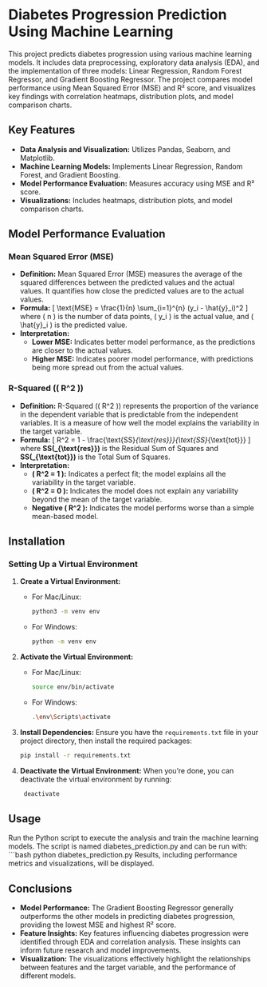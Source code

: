 # Diabetes Progression Prediction Using Machine Learning

This project predicts diabetes progression using various machine learning models. It includes data preprocessing, exploratory data analysis (EDA), and the implementation of three models: Linear Regression, Random Forest Regressor, and Gradient Boosting Regressor. The project compares model performance using Mean Squared Error (MSE) and R² score, and visualizes key findings with correlation heatmaps, distribution plots, and model comparison charts.

## Key Features
- **Data Analysis and Visualization:** Utilizes Pandas, Seaborn, and Matplotlib.
- **Machine Learning Models:** Implements Linear Regression, Random Forest, and Gradient Boosting.
- **Model Performance Evaluation:** Measures accuracy using MSE and R² score.
- **Visualizations:** Includes heatmaps, distribution plots, and model comparison charts.


## Model Performance Evaluation

### Mean Squared Error (MSE)

- **Definition:** Mean Squared Error (MSE) measures the average of the squared differences between the predicted values and the actual values. It quantifies how close the predicted values are to the actual values.
- **Formula:** 
  \[ \text{MSE} = \frac{1}{n} \sum_{i=1}^{n} (y_i - \hat{y}_i)^2 \]
  where \( n \) is the number of data points, \( y_i \) is the actual value, and \( \hat{y}_i \) is the predicted value.
- **Interpretation:**
  - **Lower MSE:** Indicates better model performance, as the predictions are closer to the actual values.
  - **Higher MSE:** Indicates poorer model performance, with predictions being more spread out from the actual values.

### R-Squared (\( R^2 \))

- **Definition:** R-Squared (\( R^2 \)) represents the proportion of the variance in the dependent variable that is predictable from the independent variables. It is a measure of how well the model explains the variability in the target variable.
- **Formula:**
  \[ R^2 = 1 - \frac{\text{SS}_{\text{res}}}{\text{SS}_{\text{tot}}} \]
  where **SS\(_{\text{res}}\)** is the Residual Sum of Squares and **SS\(_{\text{tot}}\)** is the Total Sum of Squares.
- **Interpretation:**
  - **\( R^2 = 1 \):** Indicates a perfect fit; the model explains all the variability in the target variable.
  - **\( R^2 = 0 \):** Indicates the model does not explain any variability beyond the mean of the target variable.
  - **Negative \( R^2 \):** Indicates the model performs worse than a simple mean-based model.



## Installation

### Setting Up a Virtual Environment

1. **Create a Virtual Environment:**
   - For Mac/Linux:
     ```bash
     python3 -m venv env
     ```
   - For Windows:
     ```bash
     python -m venv env
     ```

2. **Activate the Virtual Environment:**
   - For Mac/Linux:
     ```bash
     source env/bin/activate
     ```
   - For Windows:
     ```bash
     .\env\Scripts\activate
     ```

3. **Install Dependencies:**
   Ensure you have the `requirements.txt` file in your project directory, then install the required packages:
   ```bash
   pip install -r requirements.txt

4. **Deactivate the Virtual Environment:**
   When you’re done, you can deactivate the virtual environment by running:
   ```bash
    deactivate

## Usage
Run the Python script to execute the analysis and train the machine learning models. The script is named diabetes_prediction.py and can be run with:
    ```bash
    python diabetes_prediction.py
Results, including performance metrics and visualizations, will be displayed.


## Conclusions

- **Model Performance:** The Gradient Boosting Regressor generally outperforms the other models in predicting diabetes progression, providing the lowest MSE and highest R² score.
- **Feature Insights:** Key features influencing diabetes progression were identified through EDA and correlation analysis. These insights can inform future research and model improvements.
- **Visualization:** The visualizations effectively highlight the relationships between features and the target variable, and the performance of different models.
